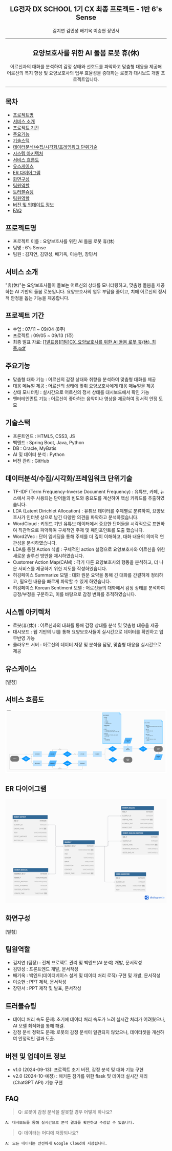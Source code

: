<div align="center">
<h2>LG전자 DX SCHOOL 1기 CX 최종 프로젝트 - 1반 6's Sense</h2>
<p>김지연 김민성 배기옥 이승현 장민서</p>
<hr>
<h2>요양보호사를 위한 AI 돌봄 로봇 휴(休)</h2>
어르신과의 대화를 분석하여 감정 상태와 선호도를 파악하고 맞춤형 대응을 제공해
<br>
어르신의 복지 향상 및 요양보호사의 업무 효율성을 증대하는 로봇과 대시보드 개발 프로젝트입니다.
<hr>
</div>


## 목차
- [프로젝트명](#프로젝트명)
- [서비스 소개](#서비스-소개)
- [프로젝트 기간](#프로젝트-기간)
- [주요기능](#주요기능)
- [기술스택](#기술스택)
- [데이터분석/수집/시각화/프레임워크 단위기술](#데이터분석/수집/시각화/프레임워크-단위기술)
- [시스템 아키텍처](#시스템-아키텍처)
- [서비스 흐름도](#서비스-흐름도)
- [유스케이스](#유스케이스)
- [ER 다이어그램](#ER-다이어그램)
- [화면구성](#화면구성)
- [팀원역할](#팀원역할)
- [트러블슈팅](#트러블슈팅)
- [팀원역할](#팀원역할)
- [버전 및 업데이트 정보](#버전-및-업데이트-정보)
- [FAQ](#FAQ)


## 프로젝트명
- 프로젝트 이름 : 요양보호사를 위한 AI 돌봄 로봇 휴(休)
- 팀명 : 6's Sense
- 팀원 : 김지연, 김민성, 배기옥, 이승현, 장민서


## 서비스 소개
"휴(休)"는 요양보호사들이 돌보는 어르신의 상태를 모니터링하고, 맞춤형 돌봄을 제공하는 AI 기반의 돌봄 로봇입니다. 요양보호사의 업무 부담을 줄이고, 치매 어르신의 정서적 안정을 돕는 기능을 제공합니다.


## 프로젝트 기간
- 수업 : 07/11 ~ 09/04 (8주)
- 프로젝트 : 09/05 ~ 09/13 (1주)
- 최종 발표 자료: [[1발표용][1팀]CX_요양보호사를 위한 AI 돌봄 로봇 휴(休)_최종.pdf](https://github.com/user-attachments/files/17052183/1.1.CX_.AI._.pdf)


## 주요기능
- 맞춤형 대화 기능 : 어르신의 감정 상태와 취향을 분석하여 맞춤형 대화를 제공
- 대응 메뉴얼 제공 : 어르신의 상태에 맞춰 요양보호사에게 대응 매뉴얼을 제공
- 상태 모니터링 : 실시간으로 어르신의 정서 상태를 대시보드에서 확인 가능
- 엔터테인먼트 기능 : 어르신이 좋아하는 음악이나 영상을 제공하여 정서적 안정 도모


## 기술스택 
- 프론트엔드 : HTML5, CSS3, JS
- 백엔드 : Spring Boot, Java, Python
- DB : Oracle, MyBatis
- AI 및 데이터 분석 : Python
- 버전 관리 : GitHub


## 데이터분석/수집/시각화/프레임워크 단위기술
- TF-IDF (Term Frequency-Inverse Document Frequency) : 유튜브, 카페, 뉴스에서 자주 사용되는 단어들의 빈도와 중요도를 계산하여 핵심 키워드를 추출하였습니다.
- LDA (Latent Dirichlet Allocation) : 유튜브 데이터를 주제별로 분류하여, 요양보호사가 인터넷 상으로 남긴 다양한 의견을 파악하고 분석하였습니다.
- WordCloud : 키워드 기반 유튜브 데이터에서 중요한 단어들을 시각적으로 표현하여 직관적으로 파악하여 구체적인 주제 및 페인포인트를 도출 했습니다.
- Word2Vec : 단어 임베딩을 통해 주제를 더 깊이 이해하고, 대화 내용의 의미적 연관성을 분석하였습니다.
- LDA를 통한 Action 식별 : 구체적인 action 설정으로 요양보호사와 어르신을 위한 새로운 솔루션 방안을 제시하였습니다.
- Customer Action Map(CAM) : 각기 다른 요양보호사의 행동을 분석하고, 더 나은 서비스를 제공하기 위한 지도를 작성하였습니다.
- 허깅페이스 Summarize 모델 : 대화 원문 요약을 통해 긴 대화를 간결하게 정리하고, 필요한 내용을 빠르게 파악할 수 있게 하였습니다.
- 허깅페이스 Korean Sentiment 모델 : 어르신들의 대화에서 감정 상태를 분석하여 긍정/부정을 구분하고, 이를 바탕으로 감정 변화를 추적하였습니다.


## 시스템 아키텍처
- 로봇(휴(休)) : 어르신과의 대화를 통해 감정 상태를 분석 및 맞춤형 대응을 제공
- 대시보드 : 웹 기반의 UI를 통해 요양보호사들이 실시간으로 데이터를 확인하고 업무반영 가능
- 클라우드 서버 : 어르신의 데이터 저장 및 분석을 담당, 맞춤형 대응을 실시간으로 제공


## 유스케이스
[별첨]


## 서비스 흐름도
![서비스 흐름도](./readme_img/FLOWCHART.png)


## ER 다이어그램
![ER 다이어그램](./readme_img/DB_ERD.png)

## 화면구성
[별첨]


## 팀원역할
- 김지연 (팀장) : 전체 프로젝트 관리 및 백엔드(AI 분석) 개발, 문서작성
- 김민성 : 프론트엔드 개발, 문서작성
- 배기옥 : 백엔드(데이터베이스 설계 및 데이터 처리 로직) 구현 및 개발, 문서작성
- 이승현 : PPT 제작, 문서작성
- 장민서 : PPT 제작 및 발표, 문서작성


## 트러블슈팅
- 데이터 처리 속도 문제: 초기에 데이터 처리 속도가 느려 실시간 처리가 어려웠으나, AI 모델 최적화를 통해 해결.
- 감정 분석 정확도 문제: 로봇의 감정 분석이 일관되지 않았으나, 데이터셋을 개선하여 안정적인 결과 도출.


## 버전 및 업데이트 정보
- v1.0 (2024-09-13): 프로젝트 초기 버전, 감정 분석 및 대화 기능 구현
- v2.0 (2024-10-예정) : 해커톤 참가를 위한 flask 및 데이터 실시간 처리(ChatGPT API) 기능 구현


## FAQ
>  Q: 로봇이 감정 분석을 잘못할 경우 어떻게 하나요?


    A: 대시보드를 통해 실시간으로 분석 결과를 확인하고 수정할 수 있습니다.


> Q: 데이터는 어디에 저장되나요?


    A: 모든 데이터는 안전하게 Google Cloud에 저장됩니다.



[//]: # ()
[//]: # (|베이킹|슈팅|두더지 잡기|낚시|)
[//]: # (|---|---|---|---|)
[//]: # (|![image]&#40;https://user-images.githubusercontent.com/66003567/216816081-cf4a29c6-72f3-4b75-b01d-3dd6e3faabc5.png&#41;|![image]&#40;https://user-images.githubusercontent.com/66003567/216816088-cd83d20a-e023-4af2-b406-98197af5ff35.png&#41;|![image]&#40;https://user-images.githubusercontent.com/66003567/216816106-5a97f26e-565b-43a6-bfab-d22e36745f80.png&#41;|![image]&#40;https://user-images.githubusercontent.com/66003567/216816119-fb22c507-f6c4-49a3-b4f0-28ecaae94f6c.png&#41;|)
[//]: # (|오븐 타이머 조절 성공시 빵 획득|나무 몬스터 제거시 코인 획득|일정 수 이상 두더지 잡기 성공시 코인 획득|찌를 올바른 위치에 멈추기 3회 성공시 선택한 난이도의 물고기 획득|)

